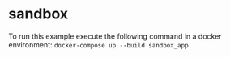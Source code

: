 # sandbox

To run this example execute the following command in a docker environment: `docker-compose up --build sandbox_app`
